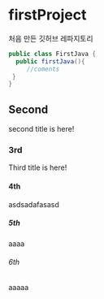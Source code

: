 # firstProject
처음 만든 깃허브 레파지토리
```Java
public class FirstJava { 
  public firstJava(){
     //coments
 }
}  
```
## Second
second title is here!

### 3rd
Third title is here!


#### 4th
asdsadafasasd

##### 5th
aaaa

###### 6th
aaaaa
